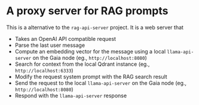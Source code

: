 # A proxy server for RAG prompts

This is a alternative to the `rag-api-server` project. It is a web server that

* Takes an OpenAI API compatible request
* Parse the last user message
* Compute an embedding vector for the message using a local `llama-api-server` on the Gaia node (eg., `http://localhost:8080`)
* Search for context from the local Qdrant instance (eg., `http://localhost:6333`)
* Modify the request system prompt with the RAG search result
* Send the request to the local `llama-api-server` on the Gaia node (eg., `http://localhost:8080`)
* Respond with the `llama-api-server` response

